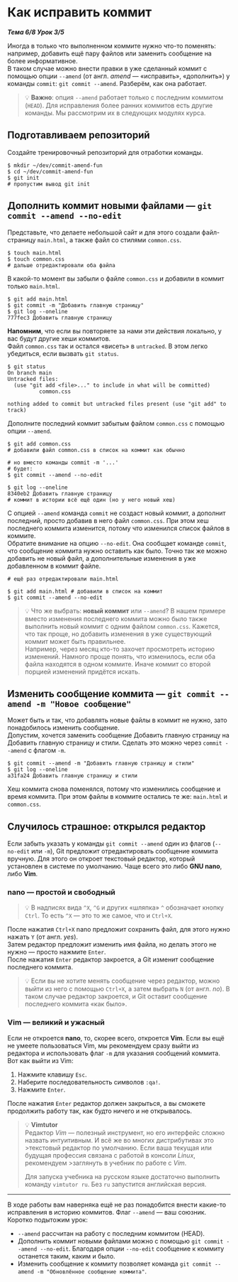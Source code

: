 # Как исправить коммит

__*Тема 6/8 Урок 3/5*__  

Иногда в только что выполненном коммите нужно что-то поменять: например, добавить ещё пару файлов или заменить сообщение на более информативное.  
В таком случае можно внести правки в уже сделанный коммит с помощью опции `--amend` (от англ. *amend* — «исправить», «дополнить») у команды `commit`: `git commit --amend`. Разберём, как она работает.  

> 💡 __Важно__: опция `--amend` работает только с последним коммитом (`HEAD`). Для исправления более ранних коммитов есть другие команды. Мы рассмотрим их в следующих модулях курса.  

## Подготавливаем репозиторий  

Создайте тренировочный репозиторий для отработки команды.  

```text
$ mkdir ~/dev/commit-amend-fun
$ cd ~/dev/commit-amend-fun
$ git init
# пропустим вывод git init 
```

## Дополнить коммит новыми файлами — `git commit --amend --no-edit`  

Представьте, что делаете небольшой сайт и для этого создали файл-страницу `main.html`, а также файл со стилями `common.css`.  

```text
$ touch main.html
$ touch common.css
# дальше отредактировали оба файла 
```

В какой-то момент вы забыли о файле `common.css` и добавили в коммит только `main.html`.  

```text
$ git add main.html
$ git commit -m "Добавить главную страницу"
$ git log --oneline
777fec3 Добавить главную страницу 
```

__Напомним__, что если вы повторяете за нами эти действия локально, у вас будут другие хеши коммитов.  
Файл `common.css` так и остался «висеть» в `untracked`. В этом легко убедиться, если вызвать `git status`.  

```text
$ git status
On branch main
Untracked files:
  (use "git add <file>..." to include in what will be committed)
          common.css

nothing added to commit but untracked files present (use "git add" to track) 
```

Дополните последний коммит забытым файлом `common.css` с помощью опции `--amend`.

```text
$ git add common.css
# добавили файл common.css в список на коммит как обычно

# но вместо команды commit -m '...'
# будет:
$ git commit --amend --no-edit

$ git log --oneline
8340eb2 Добавить главную страницу
# коммит в истории всё ещё один (но у него новый хеш) 
```

С опцией `--amend` команда `commit` не создаст новый коммит, а дополнит последний, просто добавив в него файл `common.css`.  При этом хеш последнего коммита изменится, потому что изменился список файлов в коммите.  
Обратите внимание на опцию `--no-edit`. Она сообщает команде `commit`, что сообщение коммита нужно оставить как было.
Точно так же можно добавить не новый файл, а дополнительные изменения в уже добавленном в коммит файле.  

```text
# ещё раз отредактировали main.html

$ git add main.html # добавили в список на коммит
$ git commit --amend --no-edit 
```

>💡 Что же выбрать: __новый коммит__ или `--amend`?
 В нашем примере вместо изменения последнего коммита можно было также выполнить новый коммит с одним файлом `common.css`. Кажется, что так проще, но добавить изменения в уже существующий коммит может быть правильнее.  
 Например, через месяц кто-то захочет просмотреть историю изменений. Намного проще понять, что изменилось, если оба файла находятся в одном коммите. Иначе коммит со второй порцией изменений придётся искать.  

## Изменить сообщение коммита — `git commit --amend -m "Новое сообщение"`  

Может быть и так, что добавлять новые файлы в коммит не нужно, зато понадобилось изменить сообщение.  
Допустим, хочется заменить сообщение Добавить главную страницу на Добавить главную страницу и стили. Сделать это можно через `commit --amend` с флагом `-m`.  

```text
$ git commit --amend -m "Добавить главную страницу и стили"
$ git log --oneline
a31fa24 Добавить главную страницу и стили 
```

Хеш коммита снова поменялся, потому что изменились сообщение и время коммита. При этом файлы в коммите остались те же: `main.html` и `common.css`.  

## Случилось страшное: открылся редактор  

Если забыть указать у команды `git commit --amend` один из флагов (`--no-edit` или `-m`), Git предложит отредактировать сообщение коммита вручную. Для этого он откроет текстовый редактор, который установлен в системе по умолчанию. Чаще всего это либо __GNU nano__, либо __Vim__.  

### nano — простой и свободный  

  > 💡 В надписях вида `^X`, `^G` и других «шляпка» `^` обозначает кнопку `Ctrl`. То есть `^X` — это то же самое, что и `Ctrl+X`.  

  После нажатия `Ctrl+X` nano предложит сохранить файл, для этого нужно нажать `Y` (от англ. *yes*).  
  Затем редактор предложит изменить имя файла, но делать этого не нужно — просто нажмите `Enter`.  
  После нажатия  `Enter` редактор закроется, а Git изменит сообщение последнего коммита.  

  > 💡 Если вы не хотите менять сообщение через редактор, можно выйти из него с помощью `Ctrl+X`, а затем выбрать `N` (от англ. *no*). В таком случае редактор закроется, и Git оставит сообщение последнего коммита «как было».  

### Vim — великий и ужасный  

  Если не откроется __nano__, то, скорее всего, откроется __Vim__.
  Если вы ещё не умеете пользоваться Vim, мы рекомендуем сразу выйти из редактора и использовать флаг `-m` для указания сообщений коммита. Вот как выйти из Vim:  

1. Нажмите клавишу `Esc`.
2. Наберите последовательность символов `:qa!`.
3. Нажмите `Enter`.  

  После нажатия `Enter` редактор должен закрыться, а вы сможете продолжить работу так, как будто ничего и не открывалось.

> 💡 __Vimtutor__  
>Редактор *Vim* — полезный инструмент, но его интерфейс сложно назвать интуитивным. И всё же во многих дистрибутивах это >текстовый редактор по умолчанию. Если ваша текущая или будущая профессия связана с работой в консоли *Linux*, рекомендуем >заглянуть в учебник по работе с *Vim*.  
>
> Для запуска учебника на русском языке достаточно выполнить команду `vimtutor ru`. Без `ru` запустится английская версия.  

---
В ходе работы вам наверняка ещё не раз понадобится внести какие-то исправления в историю коммитов. Флаг `--amend` — ваш союзник. Коротко подытожим урок:

- `--amend` рассчитан на работу с последним коммитом (HEAD).
- Дополнить коммит новыми файлами можно с помощью `git commit --amend --no-edit`. Благодаря опции `--no-edit` сообщение к коммиту останется таким, каким и было.
- Изменить сообщение к коммиту позволяет команда `git commit --amend -m "Обновлённое сообщение коммита"`.  
